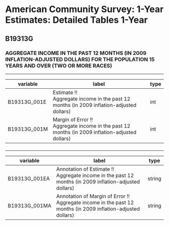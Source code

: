 # American Community Survey: 1-Year Estimates: Detailed Tables 1-Year

## B19313G

### AGGREGATE INCOME IN THE PAST 12 MONTHS (IN 2009 INFLATION-ADJUSTED DOLLARS) FOR THE POPULATION 15 YEARS AND OVER (TWO OR MORE RACES)

___

| variable | label | type |
| ----- | ----- | ----- |
| B19313G_001E | Estimate !!<br>Aggregate income in the past 12 months (in 2009 inflation-adjusted dollars) | int |
| B19313G_001M | Margin of Error !!<br>Aggregate income in the past 12 months (in 2009 inflation-adjusted dollars) | int |
### 

___

| variable | label | type |
| ----- | ----- | ----- |
| B19313G_001EA | Annotation of Estimate !!<br>Aggregate income in the past 12 months (in 2009 inflation-adjusted dollars) | string |
| B19313G_001MA | Annotation of Margin of Error !!<br>Aggregate income in the past 12 months (in 2009 inflation-adjusted dollars) | string |

